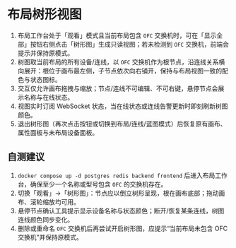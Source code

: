 # 布局树形视图

1. 布局工作台处于「观看」模式且当前布局包含 `OFC` 交换机时，可在「显示全部」按钮右侧点击「树形图」生成只读视图；若未检测到 `OFC` 交换机，前端会提示并保持原模式。
2. 树图取当前布局的所有设备/连线，以 `OFC` 交换机作为根节点，沿连线关系横向展开：根位于画布最左侧，子节点依次向右铺开，保持与布局视图一致的配色与状态图标。
3. 交互仅允许画布拖拽与缩放；节点/连线不可编辑、不可右键，悬停节点会展示名称与在线状态。
4. 视图实时订阅 WebSocket 状态，当在线状态或连线告警更新时即刻刷新树图颜色。
5. 退出树形图（再次点击按钮或切换到布局/连线/蓝图模式）后恢复原有画布、属性面板与未布局设备面板。

## 自测建议

1. `docker compose up -d postgres redis backend frontend` 后进入布局工作台，确保至少一个名称或型号包含 `OFC` 的交换机存在。
2. 切换「观看」→「树形图」：节点应以倒立树形呈现，根在画布底部；拖动画布、滚轮缩放均可用。
3. 悬停节点确认工具提示显示设备名称与状态颜色；断开/恢复某条连线，树图连线颜色同步变化。
4. 删除或重命名 `OFC` 交换机后再尝试开启树形图，应提示“当前布局未包含 OFC 交换机”并保持原模式。
